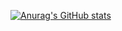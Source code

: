 
[![Anurag's GitHub stats](https://github-readme-stats.vercel.app/api?username=GabrielMSilva04)](https://github.com/anuraghazra/github-readme-stats)

<!--<a href="https://github.com/anuraghazra/github-readme-stats">
  <img align="center" src="https://readme-stats-nine-eta.vercel.app/api?username=GabrielMSilva04&show_icons=true&theme=dark&hide=issues&rank_icon=github" />
</a>
<a href="https://github.com/anuraghazra/github-readme-stats">
  <img align="center" src="https://readme-stats-nine-eta.vercel.app/api/top-langs/?username=GabrielMSilva04&theme=dark&layout=compact" />
</a>-->

<!--
**GabrielMSilva04/GabrielMSilva04** is a ✨ _special_ ✨ repository because its `README.md` (this file) appears on your GitHub profile.

Here are some ideas to get you started:

- 🔭 I’m currently working on ...
- 🌱 I’m currently learning ...
- 👯 I’m looking to collaborate on ...
- 🤔 I’m looking for help with ...
- 💬 Ask me about ...
- 📫 How to reach me: ...
- 😄 Pronouns: ...
- ⚡ Fun fact: ...
-->

